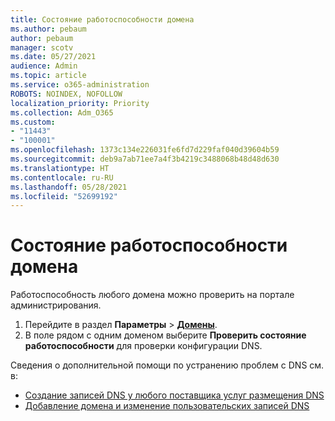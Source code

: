 ```yaml
---
title: Состояние работоспособности домена
ms.author: pebaum
author: pebaum
manager: scotv
ms.date: 05/27/2021
audience: Admin
ms.topic: article
ms.service: o365-administration
ROBOTS: NOINDEX, NOFOLLOW
localization_priority: Priority
ms.collection: Adm_O365
ms.custom:
- "11443"
- "100001"
ms.openlocfilehash: 1373c134e226031fe6fd7d229faf040d39604b59
ms.sourcegitcommit: deb9a7ab71ee7a4f3b4219c3488068b48d48d630
ms.translationtype: HT
ms.contentlocale: ru-RU
ms.lasthandoff: 05/28/2021
ms.locfileid: "52699192"
---
```

# <a name="domain-health-status"></a>Состояние работоспособности домена

Работоспособность любого домена можно проверить на портале администрирования.

1. Перейдите в раздел **Параметры** > [**Домены**](https://portal.microsoft.com/Adminportal/Home?ref=/Domains).
1. В поле рядом с одним доменом выберите **Проверить состояние работоспособности** для проверки конфигурации DNS.

Сведения о дополнительной помощи по устранению проблем с DNS см. в:

- [Создание записей DNS у любого поставщика услуг размещения DNS](/microsoft-365/admin/get-help-with-domains/create-dns-records-at-any-dns-hosting-provider)
- [Добавление домена и изменение пользовательских записей DNS](/microsoft-365/admin/setup/add-domain)